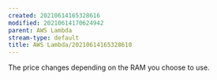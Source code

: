 ```yaml
---
created: 20210614165328616
modified: 20210614170624942
parent: AWS Lambda
stream-type: default
title: AWS Lambda/20210614165328610
---
```

The price changes depending on the RAM you choose to use.
